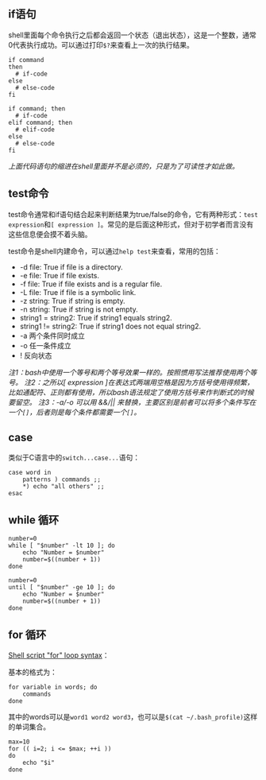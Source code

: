 ## if语句

shell里面每个命令执行之后都会返回一个状态（退出状态），这是一个整数，通常0代表执行成功。可以通过打印`$?`来查看上一次的执行结果。

```
if command
then
  # if-code
else
  # else-code
fi

if command; then
  # if-code
elif command; then
  # elif-code
else
  # else-code
fi
```

*上面代码语句的缩进在shell里面并不是必须的，只是为了可读性才如此做。*


## test命令

test命令通常和if语句结合起来判断结果为true/false的命令，它有两种形式：`test expression`和`[ expression ]`。常见的是后面这种形式，但对于初学者而言没有这些信息便会摸不着头脑。

test命令是shell内建命令，可以通过`help test`来查看，常用的包括：

- -d file: True if file is a directory.
- -e file: True if file exists.
- -f file: True if file exists and is a regular file.
- -L file: True if file is a symbolic link.
- -z string: True if string is empty.
- -n string: True if string is not empty.
- string1 = string2: True if string1 equals string2. 
- string1 != string2: True if string1 does not equal string2.
- -a 两个条件同时成立
- -o 任一条件成立
- ! 反向状态

*注1：bash中使用一个等号和两个等号效果一样的。按照惯用写法推荐使用两个等号。*
*注2：之所以[ expression ]在表达式两端用空格是因为方括号使用得频繁，比如通配符、正则都有使用，所以bash语法规定了使用方括号来作判断式的时候要留空。*
*注3：-a/-o 可以用 &&/|| 来替换，主要区别是前者可以将多个条件写在一个`[]`，后者则是每个条件都需要一个`[]`。*

## case

类似于C语言中的`switch...case...`语句：

```
case word in
    patterns ) commands ;;
    *) echo "all others" ;;
esac
```


## while 循环

```
number=0
while [ "$number" -lt 10 ]; do
    echo "Number = $number"
    number=$((number + 1))
done

number=0
until [ "$number" -ge 10 ]; do
    echo "Number = $number"
    number=$((number + 1))
done
```


## for 循环

[Shell script "for" loop syntax](https://stackoverflow.com/questions/1445452/shell-script-for-loop-syntax)：

基本的格式为：

```
for variable in words; do
    commands
done
```

其中的words可以是`word1 word2 word3`，也可以是`$(cat ~/.bash_profile)`这样的单词集合。


```
max=10
for (( i=2; i <= $max; ++i ))
do
    echo "$i"
done
```